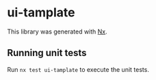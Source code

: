 # ui-tamplate

This library was generated with [Nx](https://nx.dev).

## Running unit tests

Run `nx test ui-tamplate` to execute the unit tests.
